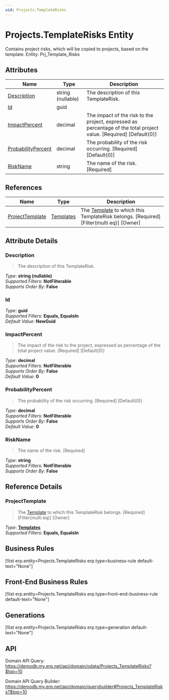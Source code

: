 ```yaml
---
uid: Projects.TemplateRisks
---
```

# Projects.TemplateRisks Entity

Contains project risks, which will be copied to projects, based on the template. Entity: Prj_Template_Risks

## Attributes

| Name | Type | Description |
| ---- | ---- | --- |
| [Description](Projects.TemplateRisks.md#description) | string (nullable) | The description of this TemplateRisk. 
| [Id](Projects.TemplateRisks.md#id) | guid |  
| [ImpactPercent](Projects.TemplateRisks.md#impactpercent) | decimal | The impact of the risk to the project, expressed as percentage of the total project value. [Required] [Default(0)] 
| [ProbabilityPercent](Projects.TemplateRisks.md#probabilitypercent) | decimal | The probability of the risk occurring. [Required] [Default(0)] 
| [RiskName](Projects.TemplateRisks.md#riskname) | string | The name of the risk. [Required] 

## References

| Name | Type | Description |
| ---- | ---- | --- |
| [ProjectTemplate](Projects.TemplateRisks.md#projecttemplate) | [Templates](Projects.Templates.md) | The [Template](Projects.Templates.md) to which this TemplateRisk belongs. [Required] [Filter(multi eq)] [Owner] |


## Attribute Details

### Description

> The description of this TemplateRisk.

_Type_: **string (nullable)**  
_Supported Filters_: **NotFilterable**  
_Supports Order By_: **False**  

### Id

_Type_: **guid**  
_Supported Filters_: **Equals, EqualsIn**  
_Default Value_: **NewGuid**  

### ImpactPercent

> The impact of the risk to the project, expressed as percentage of the total project value. [Required] [Default(0)]

_Type_: **decimal**  
_Supported Filters_: **NotFilterable**  
_Supports Order By_: **False**  
_Default Value_: **0**  

### ProbabilityPercent

> The probability of the risk occurring. [Required] [Default(0)]

_Type_: **decimal**  
_Supported Filters_: **NotFilterable**  
_Supports Order By_: **False**  
_Default Value_: **0**  

### RiskName

> The name of the risk. [Required]

_Type_: **string**  
_Supported Filters_: **NotFilterable**  
_Supports Order By_: **False**  


## Reference Details

### ProjectTemplate

> The [Template](Projects.Templates.md) to which this TemplateRisk belongs. [Required] [Filter(multi eq)] [Owner]

_Type_: **[Templates](Projects.Templates.md)**  
_Supported Filters_: **Equals, EqualsIn**  



## Business Rules

[!list erp.entity=Projects.TemplateRisks erp.type=business-rule default-text="None"]

## Front-End Business Rules

[!list erp.entity=Projects.TemplateRisks erp.type=front-end-business-rule default-text="None"]

## Generations

[!list erp.entity=Projects.TemplateRisks erp.type=generation default-text="None"]

## API

Domain API Query:
<https://demodb.my.erp.net/api/domain/odata/Projects_TemplateRisks?$top=10>

Domain API Query Builder:
<https://demodb.my.erp.net/api/domain/querybuilder#Projects_TemplateRisks?$top=10>

